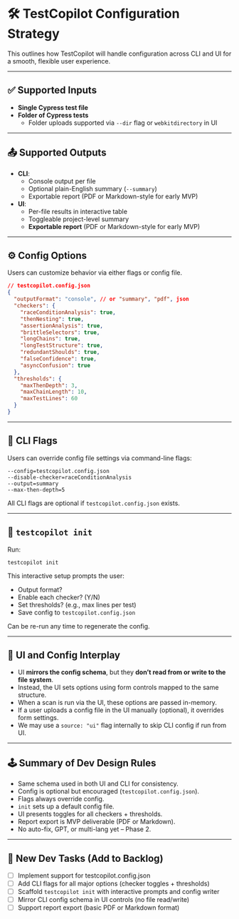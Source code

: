 # 🛠️ TestCopilot Configuration Strategy

This outlines how TestCopilot will handle configuration across CLI and UI for a smooth, flexible user experience.

---

## ✅ Supported Inputs

- **Single Cypress test file**
- **Folder of Cypress tests**
  - Folder uploads supported via `--dir` flag or `webkitdirectory` in UI

---

## 📤 Supported Outputs

- **CLI**:
  - Console output per file
  - Optional plain-English summary (`--summary`)
  - Exportable report (PDF or Markdown-style for early MVP)
- **UI**:
  - Per-file results in interactive table
  - Toggleable project-level summary
  - **Exportable report** (PDF or Markdown-style for early MVP)

---

## ⚙️ Config Options

Users can customize behavior via either flags or config file.

```json
// testcopilot.config.json
{
  "outputFormat": "console", // or "summary", "pdf", json
  "checkers": {
    "raceConditionAnalysis": true,
    "thenNesting": true,
    "assertionAnalysis": true,
    "brittleSelectors": true,
    "longChains": true,
    "longTestStructure": true,
    "redundantShoulds": true,
    "falseConfidence": true,
    "asyncConfusion": true
  },
  "thresholds": {
    "maxThenDepth": 3,
    "maxChainLength": 10,
    "maxTestLines": 60
  }
}
```

---

## 🧩 CLI Flags

Users can override config file settings via command-line flags:

```
--config=testcopilot.config.json
--disable-checker=raceConditionAnalysis
--output=summary
--max-then-depth=5
```

All CLI flags are optional if `testcopilot.config.json` exists.

---

## 🚀 `testcopilot init`

Run:

```
testcopilot init
```

This interactive setup prompts the user:

- Output format?
- Enable each checker? (Y/N)
- Set thresholds? (e.g., max lines per test)
- Save config to `testcopilot.config.json`

Can be re-run any time to regenerate the config.

---

## 🧠 UI and Config Interplay

- UI **mirrors the config schema**, but they **don’t read from or write to the file system**.
- Instead, the UI sets options using form controls mapped to the same structure.
- When a scan is run via the UI, these options are passed in-memory.
- If a user uploads a config file in the UI manually (optional), it overrides form settings.
- We may use a `source: "ui"` flag internally to skip CLI config if run from UI.

---

## 🕹️ Summary of Dev Design Rules

- Same schema used in both UI and CLI for consistency.
- Config is optional but encouraged (`testcopilot.config.json`).
- Flags always override config.
- `init` sets up a default config file.
- UI presents toggles for all checkers + thresholds.
- Report export is MVP deliverable (PDF or Markdown).
- No auto-fix, GPT, or multi-lang yet – Phase 2.

---

## 🔧 New Dev Tasks (Add to Backlog)

- [ ] Implement support for testcopilot.config.json
- [ ] Add CLI flags for all major options (checker toggles + thresholds)
- [ ] Scaffold `testcopilot init` with interactive prompts and config writer
- [ ] Mirror CLI config schema in UI controls (no file read/write)
- [ ] Support report export (basic PDF or Markdown format)
